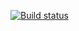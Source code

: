 [![Build status](https://ci.appveyor.com/api/projects/status/txbi3cqoak35mgoo?svg=true)](https://ci.appveyor.com/project/MorevIgor/autolesson5-2)
